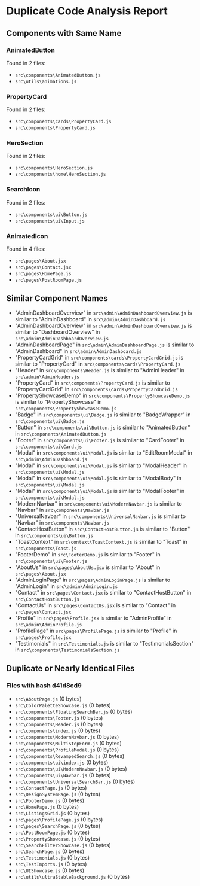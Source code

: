 # Duplicate Code Analysis Report

## Components with Same Name
### AnimatedButton

Found in 2 files:
- `src\components\AnimatedButton.js`
- `src\utils\animations.js`

### PropertyCard

Found in 2 files:
- `src\components\cards\PropertyCard.js`
- `src\components\PropertyCard.js`

### HeroSection

Found in 2 files:
- `src\components\HeroSection.js`
- `src\components\home\HeroSection.js`

### SearchIcon

Found in 2 files:
- `src\components\ui\Button.js`
- `src\components\ui\Input.js`

### AnimatedIcon

Found in 4 files:
- `src\pages\About.jsx`
- `src\pages\Contact.jsx`
- `src\pages\HomePage.js`
- `src\pages\PostRoomPage.js`


## Similar Component Names
- "AdminDashboardOverview" in `src\admin\AdminDashboardOverview.js` is similar to "AdminDashboard" in `src\admin\AdminDashboard.js`
- "AdminDashboardOverview" in `src\admin\AdminDashboardOverview.js` is similar to "DashboardOverview" in `src\admin\AdminDashboardOverview.js`
- "AdminDashboardPage" in `src\admin\AdminDashboardPage.js` is similar to "AdminDashboard" in `src\admin\AdminDashboard.js`
- "PropertyCardGrid" in `src\components\cards\PropertyCardGrid.js` is similar to "PropertyCard" in `src\components\cards\PropertyCard.js`
- "Header" in `src\components\Header.js` is similar to "AdminHeader" in `src\admin\AdminHeader.js`
- "PropertyCard" in `src\components\PropertyCard.js` is similar to "PropertyCardGrid" in `src\components\cards\PropertyCardGrid.js`
- "PropertyShowcaseDemo" in `src\components\PropertyShowcaseDemo.js` is similar to "PropertyShowcase" in `src\components\PropertyShowcaseDemo.js`
- "Badge" in `src\components\ui\Badge.js` is similar to "BadgeWrapper" in `src\components\ui\Badge.js`
- "Button" in `src\components\ui\Button.js` is similar to "AnimatedButton" in `src\components\AnimatedButton.js`
- "Footer" in `src\components\ui\Footer.js` is similar to "CardFooter" in `src\components\ui\Card.js`
- "Modal" in `src\components\ui\Modal.js` is similar to "EditRoomModal" in `src\admin\AdminDashboard.js`
- "Modal" in `src\components\ui\Modal.js` is similar to "ModalHeader" in `src\components\ui\Modal.js`
- "Modal" in `src\components\ui\Modal.js` is similar to "ModalBody" in `src\components\ui\Modal.js`
- "Modal" in `src\components\ui\Modal.js` is similar to "ModalFooter" in `src\components\ui\Modal.js`
- "ModernNavbar" in `src\components\ui\ModernNavbar.js` is similar to "Navbar" in `src\components\Navbar.js`
- "UniversalNavbar" in `src\components\UniversalNavbar.js` is similar to "Navbar" in `src\components\Navbar.js`
- "ContactHostButton" in `src\ContactHostButton.js` is similar to "Button" in `src\components\ui\Button.js`
- "ToastContext" in `src\context\ToastContext.js` is similar to "Toast" in `src\components\Toast.js`
- "FooterDemo" in `src\FooterDemo.js` is similar to "Footer" in `src\components\ui\Footer.js`
- "AboutUs" in `src\pages\AboutUs.jsx` is similar to "About" in `src\pages\About.jsx`
- "AdminLoginPage" in `src\pages\AdminLoginPage.js` is similar to "AdminLogin" in `src\admin\AdminLogin.js`
- "Contact" in `src\pages\Contact.jsx` is similar to "ContactHostButton" in `src\ContactHostButton.js`
- "ContactUs" in `src\pages\ContactUs.jsx` is similar to "Contact" in `src\pages\Contact.jsx`
- "Profile" in `src\pages\Profile.jsx` is similar to "AdminProfile" in `src\admin\AdminProfile.js`
- "ProfilePage" in `src\pages\ProfilePage.js` is similar to "Profile" in `src\pages\Profile.jsx`
- "Testimonials" in `src\Testimonials.js` is similar to "TestimonialsSection" in `src\components\TestimonialsSection.js`

## Duplicate or Nearly Identical Files
### Files with hash d41d8cd9

- `src\AboutPage.js` (0 bytes)
- `src\ColorPaletteShowcase.js` (0 bytes)
- `src\components\FloatingSearchBar.js` (0 bytes)
- `src\components\Footer.js` (0 bytes)
- `src\components\Header.js` (0 bytes)
- `src\components\index.js` (0 bytes)
- `src\components\ModernNavbar.js` (0 bytes)
- `src\components\MultiStepForm.js` (0 bytes)
- `src\components\ProfileModal.js` (0 bytes)
- `src\components\RevampedSearch.js` (0 bytes)
- `src\components\ui\index.js` (0 bytes)
- `src\components\ui\ModernNavbar.js` (0 bytes)
- `src\components\ui\Navbar.js` (0 bytes)
- `src\components\UniversalSearchBar.js` (0 bytes)
- `src\ContactPage.js` (0 bytes)
- `src\DesignSystemPage.js` (0 bytes)
- `src\FooterDemo.js` (0 bytes)
- `src\HomePage.js` (0 bytes)
- `src\ListingsGrid.js` (0 bytes)
- `src\pages\ProfilePage.js` (0 bytes)
- `src\pages\SearchPage.js` (0 bytes)
- `src\PostRoomPage.js` (0 bytes)
- `src\PropertyShowcase.js` (0 bytes)
- `src\SearchFilterShowcase.js` (0 bytes)
- `src\SearchPage.js` (0 bytes)
- `src\Testimonials.js` (0 bytes)
- `src\TestImports.js` (0 bytes)
- `src\UIShowcase.js` (0 bytes)
- `src\utils\ultraStableBackground.js` (0 bytes)

